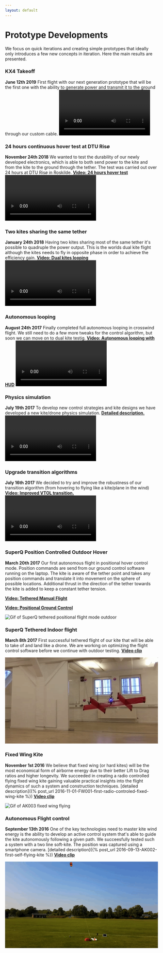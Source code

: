 ```yaml
---
layout: default
---
```


# Prototype Developments
We focus on quick iterations and creating simple prototypes that ideally only introduces a few new concepts in iteration. Here the main results are presented.


### KX4 Takeoff
**June 12th 2019**
First flight with our next generation prototype that will be the first one with the ability to generate power and transmit it to the ground through our custom cable.
<video autoplay loop>
  <source src="/video/KX4_takeoff.mp4" type="video/mp4">
Your browser does not support the video tag. A video of the transition should be here.
</video>


### 24 hours continuous hover test at DTU Risø
**November 24th 2018**
We wanted to test the durability of our newly developed electronics, which is able to both send power to the kite and from the kite to the ground through the tether. The test was carried out over 24 hours at DTU Risø in Roskilde.
**[Video: 24 hours hover test](https://youtu.be/-1QjWeb71Zo)**
<video autoplay loop>
  <source src="/video/24hoursHover.mp4" type="video/mp4">
Your browser does not support the video tag. A video of the transition should be here.
</video>


### Two kites sharing the same tether
**January 24th 2018**
Having two kites sharing most of the same tether it's possible to quadruple the power output. This is the worlds dual kite flight although the kites needs to fly in opposite phase in order to achieve the efficiency gain.
**[Video: Dual kites looping](https://youtu.be/WOmom0_ziv0)**
<video autoplay loop>
  <source src="/video/dualLoop.mp4" type="video/mp4">
Your browser does not support the video tag. A video of the transition should be here.
</video>


### Autonomous looping
**August 24th 2017**
Finally completed full autonomous looping in crosswind flight. We still need to do a few more tweaks for the control algorithm, but soon we can move on to dual kite testig.
**[Video: Autonomous looping with HUD](https://youtu.be/Kbe4u23m5MM)**
<video autoplay loop>
  <source src="/video/autonomousLoop.mp4" type="video/mp4">
Your browser does not support the video tag. A video of the transition should be here.
</video>


### Physics simulation
**July 19th 2017**
To develop new control strategies and kite designs we have developed a new kite/drone physics simulation. **[Detailed description.](/blog/kite-energy-sim)**
<video autoplay loop>
  <source src="/video/kiteEnergySimulation.mp4" type="video/mp4">
Your browser does not support the video tag. A Video of a kite energy simulation would be here.
</video>

### Upgrade transition algorithms
**July 16th 2017**
We decided to try and improve the robustness of our transition algorithm (from hovering to flying like a kite/plane in the wind)
**[Video: Improved VTOL transition.](https://youtu.be/OlNdLrQOFSE)**
<video autoplay loop>
  <source src="/video/improvedVTOL.mp4" type="video/mp4">
Your browser does not support the video tag. A video of the transition should be here.
</video>


### SuperQ Position Controlled Outdoor Hover

**March 20th 2017**
Our first autonomous flight in positional hover control mode. Position commands are send from our ground control software running on the laptop. The kite is aware of the tether point and takes any position commands and translate it into movement on the sphere of possible locations. Additional thrust in the direction of the tether towards the kite is added to keep a constant tether tension.

**[Video: Tethered Manual Flight  ](https://youtu.be/75YdklYrvOs)**

**[Video: Positional Ground Control](https://youtu.be/NPD7NFguqek)**

![Gif of SuperQ tethered positional flight mode outdoor](/images/SuperQPositionFlight.gif)


### SuperQ Tethered Indoor flight

**March 8th 2017** First successful tethered flight of our kite that will be able to take of and land like a drone. We are working on optimizing the flight control software before we continue with outdoor testing. **[Video clip](https://youtu.be/QKZIdXsHDRg)**

![Gif of SuperQ flying indoor](/images/SuperQTetheredIndoor.gif)


### Fixed Wing Kite

**November 1st 2016** We believe that fixed wing (or hard kites) will be the most economical form of airborne energy due to their better Lift to Drag ratios and higher longevity. We succeeded in creating a radio controlled flying fixed wing kite gaining valuable practical insights into the flight dynamics of such a system and construction techniques. [detailed description]({% post_url 2016-11-01-FW001-first-radio-controled-fixed-wing-kite %}) **[Video clip](https://youtu.be/9TSOK74dM5k)**

![Gif of AK003 fixed wing flying](/images/AK003FixedWing.gif)


### Autonomous Flight control

**September 13th 2016** One of the key technologies need to master kite wind energy is the ability to develop an active control system that's able to guide the kite autonomously following a given path. We succeesfully tested such a system with a two line soft-kite. The position was captured using a smartphone camera.  [detailed description]({% post_url 2016-09-13-AK002-first-self-flying-kite %}) **[Video clip](https://youtu.be/O_YaRTxpii8)**

![Gif of AK002 flying autonomously](/images/AK002Flying.gif)
